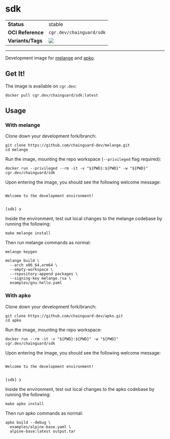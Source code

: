 <!--monopod:start-->
# sdk
| | |
| - | - |
| **Status** | stable |
| **OCI Reference** | `cgr.dev/chainguard/sdk` |
| **Variants/Tags** | ![](https://storage.googleapis.com/chainguard-images-build-outputs/summary/sdk.svg) |
---
<!--monopod:end-->

Development image for [melange](https://github.com/chainguard-dev/melange) and [apko](https://github.com/chainguard-dev/apko).

## Get It!

The image is available on `cgr.dev`:

```
docker pull cgr.dev/chainguard/sdk:latest
```

## Usage

### With melange

Clone down your development fork/branch:

```
git clone https://github.com/chainguard-dev/melange.git
cd melange
```

Run the image, mounting the repo workspace (`--privileged` flag required):

```
docker run --privileged --rm -it -v "${PWD}:${PWD}" -w "${PWD}" cgr.dev/chainguard/sdk
```

Upon entering the image, you should see the following welcome message:

```

Welcome to the development environment!


[sdk] ❯
```

Inside the environment, test out local changes to the melange codebase
by running the following:

```
make melange install
```

Then run melange commands as normal:

```
melange keygen

melange build \
  --arch x86_64,arm64 \
  --empty-workspace \
  --repository-append packages \
  --signing-key melange.rsa \
  examples/gnu-hello.yaml
```

### With apko

Clone down your development fork/branch:

```
git clone https://github.com/chainguard-dev/apko.git
cd apko
```

Run the image, mounting the repo workspace:

```
docker run --rm -it -v "${PWD}:${PWD}" -w "${PWD}" cgr.dev/chainguard/sdk
```

Upon entering the image, you should see the following welcome message:

```

Welcome to the development environment!


[sdk] ❯
```

Inside the environment, test out local changes to the apko codebase
by running the following:

```
make apko install
```

Then run apko commands as normal:

```
apko build --debug \
  examples/alpine-base.yaml \
  alpine-base:latest output.tar
```
